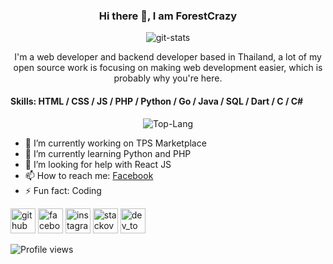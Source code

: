 <div align="center">
  <h3> Hi there 👋, I am ForestCrazy </h3>
<img src='https://github-readme-stats.vercel.app/api?username=forestcrazy&count_private=true&show_icons=true&theme=synthwave' alt='git-stats'>
<p>I'm a web developer and backend developer based in Thailand, a lot of my open source work is focusing on making web development easier, which is probably why you're here.</p>
</div>

<h4>Skills: HTML / CSS / JS / PHP / Python / Go / Java / SQL / Dart / C / C# </h4>

<div align='center'>
  <img src='https://github-readme-stats.vercel.app/api/top-langs/?username=ForestCrazy&theme=synthwave' alt='Top-Lang'>
</div>

<ul>
  <li> 🔭 I’m currently working on TPS Marketplace </li>
  <li> 🌱 I’m currently learning Python and PHP </li>
  <li> 🤔 I’m looking for help with React JS </li>
  <li> 📫 How to reach me: <a href='https://web.facebook.com/profile.php?id=100010520769733'>Facebook</a> </li>
  <li> ⚡ Fun fact: Coding </li>
</ul>

[<img src='https://cdn.jsdelivr.net/npm/simple-icons@3.0.1/icons/github.svg' alt='github' height='40'>](https://github.com/ForestCrazy)  [<img src='https://cdn.jsdelivr.net/npm/simple-icons@3.0.1/icons/facebook.svg' alt='facebook' height='40'>](https://www.facebook.com/profile.php?id=100010520769733)  [<img src='https://cdn.jsdelivr.net/npm/simple-icons@3.0.1/icons/instagram.svg' alt='instagram' height='40'>](https://www.instagram.com/fruitytime_th/)  [<img src='https://cdn.jsdelivr.net/npm/simple-icons@3.0.1/icons/stackoverflow.svg' alt='stackoverflow' height='40'>](https://stackoverflow.com/users/13245060)    [<img src='https://cdn.jsdelivr.net/npm/simple-icons@3.0.1/icons/dev-dot-to.svg' alt='dev_to' height='40'>](https://dev.to/forestcrazy)  

![Profile views](https://gpvc.arturio.dev/ForestCrazy)  
